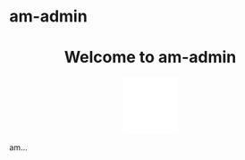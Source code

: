 # am-admin

<h1 align="center">Welcome to am-admin</h1>

<p align="center">
    <img src="./static/am-admin.svg" alt="Logo" height="100px" >
</p>

am...
